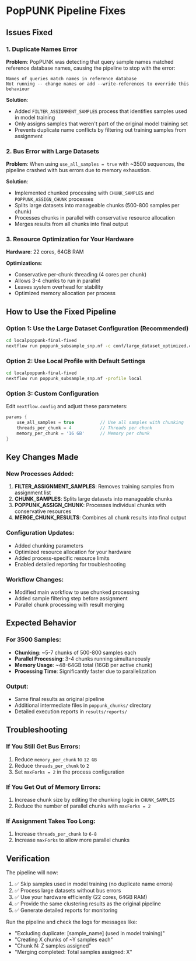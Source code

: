 # PopPUNK Pipeline Fixes

## Issues Fixed

### 1. Duplicate Names Error
**Problem**: PopPUNK was detecting that query sample names matched reference database names, causing the pipeline to stop with the error:
```
Names of queries match names in reference database
Not running -- change names or add --write-references to override this behaviour
```

**Solution**: 
- Added `FILTER_ASSIGNMENT_SAMPLES` process that identifies samples used in model training
- Only assigns samples that weren't part of the original model training set
- Prevents duplicate name conflicts by filtering out training samples from assignment

### 2. Bus Error with Large Datasets
**Problem**: When using `use_all_samples = true` with ~3500 sequences, the pipeline crashed with bus errors due to memory exhaustion.

**Solution**:
- Implemented chunked processing with `CHUNK_SAMPLES` and `POPPUNK_ASSIGN_CHUNK` processes
- Splits large datasets into manageable chunks (500-800 samples per chunk)
- Processes chunks in parallel with conservative resource allocation
- Merges results from all chunks into final output

### 3. Resource Optimization for Your Hardware
**Hardware**: 22 cores, 64GB RAM

**Optimizations**:
- Conservative per-chunk threading (4 cores per chunk)
- Allows 3-4 chunks to run in parallel
- Leaves system overhead for stability
- Optimized memory allocation per process

## How to Use the Fixed Pipeline

### Option 1: Use the Large Dataset Configuration (Recommended)
```bash
cd localpoppunk-final-fixed
nextflow run poppunk_subsample_snp.nf -c conf/large_dataset_optimized.config
```

### Option 2: Use Local Profile with Default Settings
```bash
cd localpoppunk-final-fixed
nextflow run poppunk_subsample_snp.nf -profile local
```

### Option 3: Custom Configuration
Edit `nextflow.config` and adjust these parameters:
```groovy
params {
    use_all_samples = true          // Use all samples with chunking
    threads_per_chunk = 4           // Threads per chunk
    memory_per_chunk = '16 GB'      // Memory per chunk
}
```

## Key Changes Made

### New Processes Added:
1. **FILTER_ASSIGNMENT_SAMPLES**: Removes training samples from assignment list
2. **CHUNK_SAMPLES**: Splits large datasets into manageable chunks
3. **POPPUNK_ASSIGN_CHUNK**: Processes individual chunks with conservative resources
4. **MERGE_CHUNK_RESULTS**: Combines all chunk results into final output

### Configuration Updates:
- Added chunking parameters
- Optimized resource allocation for your hardware
- Added process-specific resource limits
- Enabled detailed reporting for troubleshooting

### Workflow Changes:
- Modified main workflow to use chunked processing
- Added sample filtering step before assignment
- Parallel chunk processing with result merging

## Expected Behavior

### For 3500 Samples:
- **Chunking**: ~5-7 chunks of 500-800 samples each
- **Parallel Processing**: 3-4 chunks running simultaneously
- **Memory Usage**: ~48-64GB total (16GB per active chunk)
- **Processing Time**: Significantly faster due to parallelization

### Output:
- Same final results as original pipeline
- Additional intermediate files in `poppunk_chunks/` directory
- Detailed execution reports in `results/reports/`

## Troubleshooting

### If You Still Get Bus Errors:
1. Reduce `memory_per_chunk` to `12 GB`
2. Reduce `threads_per_chunk` to `2`
3. Set `maxForks = 2` in the process configuration

### If You Get Out of Memory Errors:
1. Increase chunk size by editing the chunking logic in `CHUNK_SAMPLES`
2. Reduce the number of parallel chunks with `maxForks = 2`

### If Assignment Takes Too Long:
1. Increase `threads_per_chunk` to `6-8`
2. Increase `maxForks` to allow more parallel chunks

## Verification

The pipeline will now:
1. ✅ Skip samples used in model training (no duplicate name errors)
2. ✅ Process large datasets without bus errors
3. ✅ Use your hardware efficiently (22 cores, 64GB RAM)
4. ✅ Provide the same clustering results as the original pipeline
5. ✅ Generate detailed reports for monitoring

Run the pipeline and check the logs for messages like:
- "Excluding duplicate: [sample_name] (used in model training)"
- "Creating X chunks of ~Y samples each"
- "Chunk N: Z samples assigned"
- "Merging completed: Total samples assigned: X"